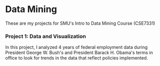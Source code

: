 # Data Mining
These are my projects for SMU's Intro to Data Mining Course (CSE7331)

### Project 1: Data and Visualization
In this project, I analyzed 4 years of federal employment data during President George W. Bush's and President Barack H. Obama's terms in office to look for trends in the data that reflect policies implemented. 
